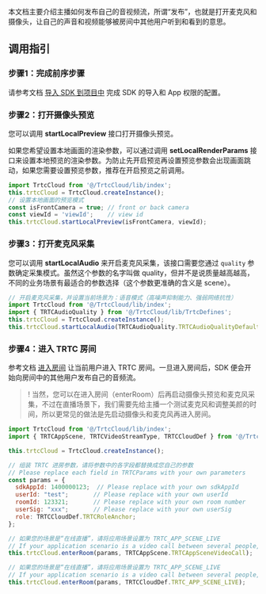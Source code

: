 本文档主要介绍主播如何发布自己的音视频流，所谓“发布”，也就是打开麦克风和摄像头，让自己的声音和视频能够被房间中其他用户听到和看到的意思。

## 调用指引

[](id:step1)
### 步骤1：完成前序步骤

请参考文档 [导入 SDK 到项目中](https://cloud.tencent.com/document/product/647/73371) 完成 SDK 的导入和 App 权限的配置。

[](id:step2)
### 步骤2：打开摄像头预览
您可以调用 **startLocalPreview** 接口打开摄像头预览。

如果您希望设置本地画面的渲染参数，可以通过调用 **setLocalRenderParams** 接口来设置本地预览的渲染参数。为防止先开启预览再设置预览参数会出现画面跳动，如果您需要设置预览参数，推荐在开启预览之前调用。

```javascript
import TrtcCloud from '@/TrtcCloud/lib/index';
this.trtcCloud = TrtcCloud.createInstance();
// 设置本地画面的预览模式
const isFrontCamera = true; // front or back camera
const viewId = 'viewId';    // view id
this.trtcCloud.startLocalPreview(isFrontCamera, viewId);
```


[](id:step3)
### 步骤3：打开麦克风采集
您可以调用 **startLocalAudio** 来开启麦克风采集，该接口需要您通过 `quality` 参数确定采集模式。虽然这个参数的名字叫做 quality，但并不是说质量越高越高，不同的业务场景有最适合的参数选择（这个参数更准确的含义是 scene）。

```javascript
// 开启麦克风采集，并设置当前场景为：语音模式（高噪声抑制能力、强弱网络抗性）
import TrtcCloud from '@/TrtcCloud/lib/index';
import { TRTCAudioQuality } from '@/TrtcCloud/lib/TrtcDefines';
this.trtcCloud = TrtcCloud.createInstance();
this.trtcCloud.startLocalAudio(TRTCAudioQuality.TRTCAudioQualityDefault);
```


[](id:step4)
### 步骤4：进入 TRTC 房间

参考文档 [进入房间](https://cloud.tencent.com/document/product/647/74638) 让当前用户进入 TRTC 房间。一旦进入房间后，SDK 便会开始向房间中的其他用户发布自己的音频流。

>! 当然，您可以在进入房间（enterRoom）后再启动摄像头预览和麦克风采集，不过在直播场景下，我们需要先给主播一个测试麦克风和调整美颜的时间，所以更常见的做法是先启动摄像头和麦克风再进入房间。

```javascript
import TrtcCloud from '@/TrtcCloud/lib/index';
import { TRTCAppScene, TRTCVideoStreamType, TRTCCloudDef } from '@/TrtcCloud/lib/TrtcDefines';

this.trtcCloud = TrtcCloud.createInstance();

// 组装 TRTC 进房参数，请将参数中的各字段都替换成您自己的参数
// Please replace each field in TRTCParams with your own parameters
const params = {
  sdkAppId: 1400000123;  // Please replace with your own sdkAppId
  userId: "test";       // Please replace with your own userId
  roomId: 123321;       // Please replace with your own room number 
  userSig: "xxx";       // Please replace with your own userSig
  role: TRTCCloudDef.TRTCRoleAnchor;
};

// 如果您的场景是“在线直播”，请将应用场景设置为 TRTC_APP_SCENE_LIVE
// If your application scenario is a video call between several people, please use "TRTC_APP_SCENE_LIVE"
this.trtcCloud.enterRoom(params, TRTCAppScene.TRTCAppSceneVideoCall);   

// 如果您的场景是“在线直播”，请将应用场景设置为 TRTC_APP_SCENE_LIVE
// If your application scenario is a video call between several people, please use "TRTC_APP_SCENE_LIVE"
this.trtcCloud.enterRoom(params, TRTCCloudDef.TRTC_APP_SCENE_LIVE);        
```
